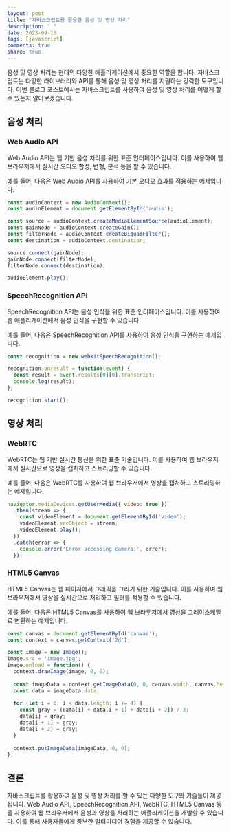 ```yaml
---
layout: post
title: "자바스크립트를 활용한 음성 및 영상 처리"
description: " "
date: 2023-09-10
tags: [javascript]
comments: true
share: true
---
```


음성 및 영상 처리는 현대의 다양한 애플리케이션에서 중요한 역할을 합니다. 자바스크립트는 다양한 라이브러리와 API를 통해 음성 및 영상 처리를 지원하는 강력한 도구입니다. 이번 블로그 포스트에서는 자바스크립트를 사용하여 음성 및 영상 처리를 어떻게 할 수 있는지 알아보겠습니다.

## 음성 처리

### Web Audio API

Web Audio API는 웹 기반 음성 처리를 위한 표준 인터페이스입니다. 이를 사용하여 웹 브라우저에서 실시간 오디오 합성, 변형, 분석 등을 할 수 있습니다. 

예를 들어, 다음은 Web Audio API를 사용하여 기본 오디오 효과를 적용하는 예제입니다.

```javascript
const audioContext = new AudioContext();
const audioElement = document.getElementById('audio');

const source = audioContext.createMediaElementSource(audioElement);
const gainNode = audioContext.createGain();
const filterNode = audioContext.createBiquadFilter();
const destination = audioContext.destination;

source.connect(gainNode);
gainNode.connect(filterNode);
filterNode.connect(destination);

audioElement.play();
```

### SpeechRecognition API

SpeechRecognition API는 음성 인식을 위한 표준 인터페이스입니다. 이를 사용하여 웹 애플리케이션에서 음성 인식을 구현할 수 있습니다. 

예를 들어, 다음은 SpeechRecognition API를 사용하여 음성 인식을 구현하는 예제입니다.

```javascript
const recognition = new webkitSpeechRecognition();

recognition.onresult = function(event) {
  const result = event.results[0][0].transcript;
  console.log(result);
};

recognition.start();
```

## 영상 처리

### WebRTC

WebRTC는 웹 기반 실시간 통신을 위한 표준 기술입니다. 이를 사용하여 웹 브라우저에서 실시간으로 영상을 캡처하고 스트리밍할 수 있습니다.

예를 들어, 다음은 WebRTC를 사용하여 웹 브라우저에서 영상을 캡처하고 스트리밍하는 예제입니다.

```javascript
navigator.mediaDevices.getUserMedia({ video: true })
  .then(stream => {
    const videoElement = document.getElementById('video');
    videoElement.srcObject = stream;
    videoElement.play();
  })
  .catch(error => {
    console.error('Error accessing camera:', error);
  });
```

### HTML5 Canvas

HTML5 Canvas는 웹 페이지에서 그래픽을 그리기 위한 기술입니다. 이를 사용하여 웹 브라우저에서 영상을 실시간으로 처리하고 필터를 적용할 수 있습니다.

예를 들어, 다음은 HTML5 Canvas를 사용하여 웹 브라우저에서 영상을 그레이스케일로 변환하는 예제입니다.

```javascript
const canvas = document.getElementById('canvas');
const context = canvas.getContext('2d');

const image = new Image();
image.src = 'image.jpg';
image.onload = function() {
  context.drawImage(image, 0, 0);
  
  const imageData = context.getImageData(0, 0, canvas.width, canvas.height);
  const data = imageData.data;
  
  for (let i = 0; i < data.length; i += 4) {
    const gray = (data[i] + data[i + 1] + data[i + 2]) / 3;
    data[i] = gray;
    data[i + 1] = gray;
    data[i + 2] = gray;
  }
  
  context.putImageData(imageData, 0, 0);
};
```

## 결론

자바스크립트를 활용하여 음성 및 영상 처리를 할 수 있는 다양한 도구와 기술들이 제공됩니다. Web Audio API, SpeechRecognition API, WebRTC, HTML5 Canvas 등을 사용하여 웹 브라우저에서 음성과 영상을 처리하는 애플리케이션을 개발할 수 있습니다. 이를 통해 사용자들에게 풍부한 멀티미디어 경험을 제공할 수 있습니다.